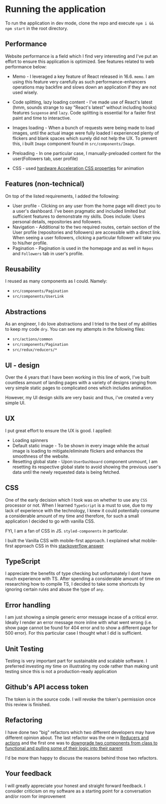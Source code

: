 # Running the application

To run the application in dev mode, clone the repo and execute `npm i && npm start` in the root directory.

## Performance

Website performance is a field which I find very interesting and I've put an effort to ensure this application is optimized. See features related to web performance below:

- Memo - I leveraged a key feature of React released in 16.6. `memo`. I am using this feature very carefully as such performance-enhancers operations may backfire and slows down an application if they are not used wisely.

- Code splitting, lazy loading content - I've made use of React's latest (hmm, sounds strange to say "React's latest" without including hooks) features `Suspense` and `lazy`. Code splitting is essential for a faster first paint and time to interactive.

- Images loading - When a bunch of requests were being made to load images, until the actual image were fully loaded I experienced plenty of flickers and blank spaces which surely did not help the UX. To prevent this, i built `Image` component found in `src/components/Image`.

- Preloading - In one particular case, I manually-preloaded content for the user(Followers tab, user profile)

- CSS - used [hardware Acceleration CSS properties](https://www.sitepoint.com/introduction-to-hardware-acceleration-css-animations/) for animation

## Features (non-technical)

On top of the listed requirements, I added the following:

- User profile - Clicking on any user from the home page will direct you to a user's dashboard. I've been pragmatic and included limited but sufficient features to demonstrate my skills. Does include: Users personal details, repositories and followers.
- Navigation - Additional to the two required routes, certain section of the User profile (repositories and followers) are accessible with a direct link. When seeing a user followers, clicking a particular follower will take you to his/her profile.
- Pagination - Pagination is used in the homepage and as well in `Repos` and `Followers` tab in user's profile.

## Reusability

I reused as many components as I could. Namely:

- `src/components/Pagination`
- `src/components/UserLink`

## Abstractions

As an engineer, I do love abstractions and I tried to the best of my abilities to keep my code `dry`. You can see my attempts in the following files:

- `src/actions/common`
- `src/components/Pagination`
- `src/redux/reducers/*`

## UI - design

Over the 4 years that I have been working in this line of work, I've built countless amount of landing pages with a variety of designs ranging from very simple static pages to complicated ones which includes animation.

However, my UI design skills are very basic and thus, i've created a very simple UI.

## UX

I put great effort to ensure the UX is good. I applied:

- Loading spinners
- Default static image - To be shown in every image while the actual image is loading to mitigate/eliminate flickers and enhances the smoothness of the website.
- Resetting  global state - Upon `UserDashboard` component unmount, I am resetting its respective global state to avoid showing the previous user's data until the newly requested data is being fetched.

## CSS

One of the early decision which I took was on whether to use any `CSS` processor or not. When I learned `TypeScript` is a must to use, due to my lack of experience with the technology, I knew it could potentially consume a considerable amount of my time and therefore, for such a small application I decided to go with vanilla CSS.

FYI, I am a fan of CSS in JS. `styled-components` in particular.

I built the Vanilla CSS with mobile-first approach. I explained what mobile-first approach CSS in this [stackoverflow answer](https://stackoverflow.com/questions/51233235/css-techniques-for-responsive-web-design/51233397#answer-51233397)

## TypeScript

I appreciate the benefits of type checking but unfortunately I dont have much experience with TS. After spending a considerable amount of time on researching how to compile TS, I decided to take some shortcuts by ignoring certain rules and abuse the type of `any`.

## Error handling

I am just showing a simple generic error message incase of a critical error. Ideally I render an error message more inline with what went wrong (i.e. show page cannot be found for 404 error and to show a different page for  500 error). For this particular case I thought what I did is sufficient.

## Unit Testing

Testing is very important part for sustainable and scalable software. I preferred investing my time on illustrating my code rather than making unit testing since this is not a production-ready application

## Github's API access token

The token is in the source code. I will revoke the token's permission once this review is finished.

## Refactoring

I have done two "big" refactors which two different developers may have different opinion about. The last refactor was the one in  [Reducers and actions](https://github.com/metju90/R3PI/commit/c35d8bef87f0d30ee9761ea0ca2207bf5ccab958) and the first one was to [downgrade two components from class to functional and pulling some of their logic into their parent](https://github.com/metju90/R3PI/commit/dccc2a66caf70757e4d26d3ec61466052b5fd79d)

I'd be more than happy to discuss the reasons behind those two refactors.

## Your feedback

I will greatly appreciate your honest and straight forward feedback. I consider criticism on my software as a starting point for a conversation and/or room for improvement
